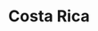 ---
title: "Costa Rica"
hashtag: "costa-rica"
tags:
  - Country
  - Central America
  - Countries I have visited
---